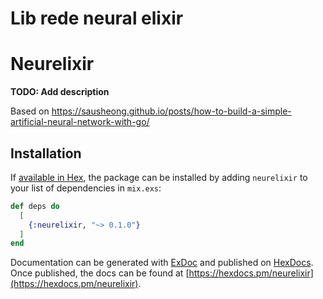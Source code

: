 # Lib rede neural elixir

# Neurelixir

**TODO: Add description**

Based on https://sausheong.github.io/posts/how-to-build-a-simple-artificial-neural-network-with-go/

## Installation

If [available in Hex](https://hex.pm/docs/publish), the package can be installed
by adding `neurelixir` to your list of dependencies in `mix.exs`:

```elixir
def deps do
  [
    {:neurelixir, "~> 0.1.0"}
  ]
end
```

Documentation can be generated with [ExDoc](https://github.com/elixir-lang/ex_doc)
and published on [HexDocs](https://hexdocs.pm). Once published, the docs can
be found at [https://hexdocs.pm/neurelixir](https://hexdocs.pm/neurelixir).

